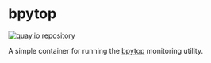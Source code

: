 # bpytop

[![quay.io repository](https://img.shields.io/badge/updated-2023--05--21-green)](https://quay.io/repository/miabbott/bpytop)

A simple container for running the [bpytop](https://github.com/aristocratos/bpytop) monitoring utility.